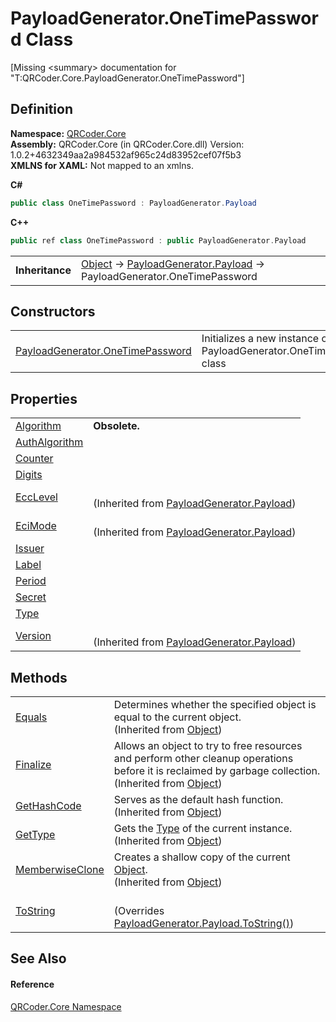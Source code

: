 # PayloadGenerator.OneTimePassword Class


\[Missing &lt;summary&gt; documentation for "T:QRCoder.Core.PayloadGenerator.OneTimePassword"\]



## Definition
**Namespace:** <a href="N_QRCoder_Core.md">QRCoder.Core</a>  
**Assembly:** QRCoder.Core (in QRCoder.Core.dll) Version: 1.0.2+4632349aa2a984532af965c24d83952cef07f5b3  
**XMLNS for XAML:** Not mapped to an xmlns.

**C#**
``` C#
public class OneTimePassword : PayloadGenerator.Payload
```
**C++**
``` C++
public ref class OneTimePassword : public PayloadGenerator.Payload
```

<table><tr><td><strong>Inheritance</strong></td><td><a href="https://learn.microsoft.com/dotnet/api/system.object" target="_blank" rel="noopener noreferrer">Object</a>  →  <a href="T_QRCoder_Core_PayloadGenerator_Payload.md">PayloadGenerator.Payload</a>  →  PayloadGenerator.OneTimePassword</td></tr>
</table>



## Constructors
<table>
<tr>
<td><a href="M_QRCoder_Core_PayloadGenerator_OneTimePassword__ctor.md">PayloadGenerator.OneTimePassword</a></td>
<td>Initializes a new instance of the PayloadGenerator.OneTimePassword class</td></tr>
</table>

## Properties
<table>
<tr>
<td><a href="P_QRCoder_Core_PayloadGenerator_OneTimePassword_Algorithm.md">Algorithm</a></td>
<td><strong>Obsolete.</strong></td></tr>
<tr>
<td><a href="P_QRCoder_Core_PayloadGenerator_OneTimePassword_AuthAlgorithm.md">AuthAlgorithm</a></td>
<td> </td></tr>
<tr>
<td><a href="P_QRCoder_Core_PayloadGenerator_OneTimePassword_Counter.md">Counter</a></td>
<td> </td></tr>
<tr>
<td><a href="P_QRCoder_Core_PayloadGenerator_OneTimePassword_Digits.md">Digits</a></td>
<td> </td></tr>
<tr>
<td><a href="P_QRCoder_Core_PayloadGenerator_Payload_EccLevel.md">EccLevel</a></td>
<td><br />(Inherited from <a href="T_QRCoder_Core_PayloadGenerator_Payload.md">PayloadGenerator.Payload</a>)</td></tr>
<tr>
<td><a href="P_QRCoder_Core_PayloadGenerator_Payload_EciMode.md">EciMode</a></td>
<td><br />(Inherited from <a href="T_QRCoder_Core_PayloadGenerator_Payload.md">PayloadGenerator.Payload</a>)</td></tr>
<tr>
<td><a href="P_QRCoder_Core_PayloadGenerator_OneTimePassword_Issuer.md">Issuer</a></td>
<td> </td></tr>
<tr>
<td><a href="P_QRCoder_Core_PayloadGenerator_OneTimePassword_Label.md">Label</a></td>
<td> </td></tr>
<tr>
<td><a href="P_QRCoder_Core_PayloadGenerator_OneTimePassword_Period.md">Period</a></td>
<td> </td></tr>
<tr>
<td><a href="P_QRCoder_Core_PayloadGenerator_OneTimePassword_Secret.md">Secret</a></td>
<td> </td></tr>
<tr>
<td><a href="P_QRCoder_Core_PayloadGenerator_OneTimePassword_Type.md">Type</a></td>
<td> </td></tr>
<tr>
<td><a href="P_QRCoder_Core_PayloadGenerator_Payload_Version.md">Version</a></td>
<td><br />(Inherited from <a href="T_QRCoder_Core_PayloadGenerator_Payload.md">PayloadGenerator.Payload</a>)</td></tr>
</table>

## Methods
<table>
<tr>
<td><a href="https://learn.microsoft.com/dotnet/api/system.object.equals#system-object-equals(system-object)" target="_blank" rel="noopener noreferrer">Equals</a></td>
<td>Determines whether the specified object is equal to the current object.<br />(Inherited from <a href="https://learn.microsoft.com/dotnet/api/system.object" target="_blank" rel="noopener noreferrer">Object</a>)</td></tr>
<tr>
<td><a href="https://learn.microsoft.com/dotnet/api/system.object.finalize" target="_blank" rel="noopener noreferrer">Finalize</a></td>
<td>Allows an object to try to free resources and perform other cleanup operations before it is reclaimed by garbage collection.<br />(Inherited from <a href="https://learn.microsoft.com/dotnet/api/system.object" target="_blank" rel="noopener noreferrer">Object</a>)</td></tr>
<tr>
<td><a href="https://learn.microsoft.com/dotnet/api/system.object.gethashcode" target="_blank" rel="noopener noreferrer">GetHashCode</a></td>
<td>Serves as the default hash function.<br />(Inherited from <a href="https://learn.microsoft.com/dotnet/api/system.object" target="_blank" rel="noopener noreferrer">Object</a>)</td></tr>
<tr>
<td><a href="https://learn.microsoft.com/dotnet/api/system.object.gettype" target="_blank" rel="noopener noreferrer">GetType</a></td>
<td>Gets the <a href="https://learn.microsoft.com/dotnet/api/system.type" target="_blank" rel="noopener noreferrer">Type</a> of the current instance.<br />(Inherited from <a href="https://learn.microsoft.com/dotnet/api/system.object" target="_blank" rel="noopener noreferrer">Object</a>)</td></tr>
<tr>
<td><a href="https://learn.microsoft.com/dotnet/api/system.object.memberwiseclone" target="_blank" rel="noopener noreferrer">MemberwiseClone</a></td>
<td>Creates a shallow copy of the current <a href="https://learn.microsoft.com/dotnet/api/system.object" target="_blank" rel="noopener noreferrer">Object</a>.<br />(Inherited from <a href="https://learn.microsoft.com/dotnet/api/system.object" target="_blank" rel="noopener noreferrer">Object</a>)</td></tr>
<tr>
<td><a href="M_QRCoder_Core_PayloadGenerator_OneTimePassword_ToString.md">ToString</a></td>
<td><br />(Overrides <a href="M_QRCoder_Core_PayloadGenerator_Payload_ToString.md">PayloadGenerator.Payload.ToString()</a>)</td></tr>
</table>

## See Also


#### Reference
<a href="N_QRCoder_Core.md">QRCoder.Core Namespace</a>  
